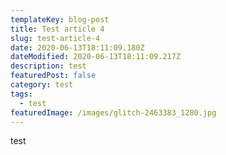 ```yaml
---
templateKey: blog-post
title: Test article 4
slug: test-article-4
date: 2020-06-13T18:11:09.180Z
dateModified: 2020-06-13T18:11:09.217Z
description: test
featuredPost: false
category: test
tags:
  - test
featuredImage: /images/glitch-2463383_1280.jpg
---
```

test